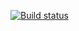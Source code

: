 [![Build status](https://ci.appveyor.com/api/projects/status/99b2q7inmvew5lr2?svg=true)](https://ci.appveyor.com/project/Visorana/25)